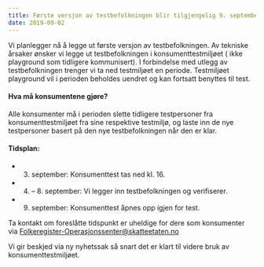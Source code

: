 ```yaml
---
title: Første versjon av testbefolkningen blir tilgjengelig 9. september i konsumenttest
date: 2019-09-02
---
```


Vi planlegger nå å legge ut første versjon av testbefolkningen.
Av tekniske årsaker ønsker vi legge ut testbefolkningen i konsumenttestmiljøet ( ikke playground som tidligere kommunisert).
I forbindelse med utlegg av testbefolkningen trenger vi ta ned testmiljøet en periode.
Testmiljøet playground vil i perioden beholdes uendret og kan fortsatt benyttes til test.
 
#### Hva må konsumentene gjøre?
Alle konsumenter må i perioden slette tidligere testpersoner fra konsumenttestmiljøet fra sine respektive testmiljø, og laste inn de nye testpersoner basert på den nye testbefolkningen når den er klar.
 
#### Tidsplan:
* 3. september: Konsumenttest tas ned kl. 16.
* 4. – 8. september: Vi legger inn testbefolkningen og verifiserer.
* 9. september: Konsumenttest åpnes opp igjen for test.
 
Ta kontakt om foreslåtte tidspunkt er uheldige for dere som konsumenter via Folkeregister-Operasjonssenter@skatteetaten.no
 
Vi gir beskjed via ny nyhetssak så snart det er klart til videre bruk av konsumenttestmiljøet.
